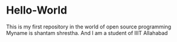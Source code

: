 # Hello-World
This is my first repository in the world of open source programming
Myname is shantam shrestha. And I am a student of IIIT Allahabad
